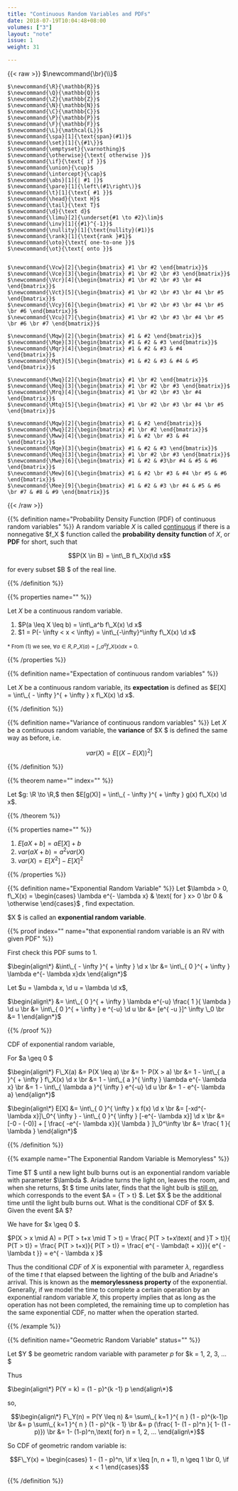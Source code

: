 ```yaml
---
title: "Continuous Random Variables and PDFs"
date: 2018-07-19T10:04:48+08:00
volumes: ["3"]
layout: "note"
issue: 1
weight: 31

---
```


<!--more-->

<div class="latex-macros">
  {{< raw >}}
    $\newcommand{\br}{\\}$

    $\newcommand{\R}{\mathbb{R}}$
    $\newcommand{\Q}{\mathbb{Q}}$
    $\newcommand{\Z}{\mathbb{Z}}$
    $\newcommand{\N}{\mathbb{N}}$
    $\newcommand{\C}{\mathbb{C}}$
    $\newcommand{\P}{\mathbb{P}}$
    $\newcommand{\F}{\mathbb{F}}$
    $\newcommand{\L}{\mathcal{L}}$
    $\newcommand{\spa}[1]{\text{span}(#1)}$
    $\newcommand{\set}[1]{\{#1\}}$
    $\newcommand{\emptyset}{\varnothing}$
    $\newcommand{\otherwise}{\text{ otherwise }}$
    $\newcommand{\if}{\text{ if }}$
    $\newcommand{\union}{\cup}$
    $\newcommand{\intercept}{\cap}$
    $\newcommand{\abs}[1]{| #1 |}$
    $\newcommand{\pare}[1]{\left\(#1\right\)}$
    $\newcommand{\t}[1]{\text{ #1 }}$
    $\newcommand{\head}{\text H}$
    $\newcommand{\tail}{\text T}$
    $\newcommand{\d}{\text d}$
    $\newcommand{\limu}[2]{\underset{#1 \to #2}\lim}$
    $\newcommand{\inv}[1]{{#1}^{-1}}$
    $\newcommand{\nullity}[1]{\text{nullity}(#1)}$
    $\newcommand{\rank}[1]{\text{rank }#1}$
    $\newcommand{\oto}{\text{ one-to-one }}$
    $\newcommand{\ot}{\text{ onto }}$


    $\newcommand{\Vcw}[2]{\begin{bmatrix} #1 \br #2 \end{bmatrix}}$
    $\newcommand{\Vce}[3]{\begin{bmatrix} #1 \br #2 \br #3 \end{bmatrix}}$
    $\newcommand{\Vcr}[4]{\begin{bmatrix} #1 \br #2 \br #3 \br #4 \end{bmatrix}}$
    $\newcommand{\Vct}[5]{\begin{bmatrix} #1 \br #2 \br #3 \br #4 \br #5 \end{bmatrix}}$
    $\newcommand{\Vcy}[6]{\begin{bmatrix} #1 \br #2 \br #3 \br #4 \br #5 \br #6 \end{bmatrix}}$
    $\newcommand{\Vcu}[7]{\begin{bmatrix} #1 \br #2 \br #3 \br #4 \br #5 \br #6 \br #7 \end{bmatrix}}$

    $\newcommand{\Mqw}[2]{\begin{bmatrix} #1 & #2 \end{bmatrix}}$
    $\newcommand{\Mqe}[3]{\begin{bmatrix} #1 & #2 & #3 \end{bmatrix}}$
    $\newcommand{\Mqr}[4]{\begin{bmatrix} #1 & #2 & #3 & #4 \end{bmatrix}}$
    $\newcommand{\Mqt}[5]{\begin{bmatrix} #1 & #2 & #3 & #4 & #5 \end{bmatrix}}$

    $\newcommand{\Mwq}[2]{\begin{bmatrix} #1 \br #2 \end{bmatrix}}$
    $\newcommand{\Meq}[3]{\begin{bmatrix} #1 \br #2 \br #3 \end{bmatrix}}$
    $\newcommand{\Mrq}[4]{\begin{bmatrix} #1 \br #2 \br #3 \br #4 \end{bmatrix}}$
    $\newcommand{\Mtq}[5]{\begin{bmatrix} #1 \br #2 \br #3 \br #4 \br #5 \end{bmatrix}}$

    $\newcommand{\Mqw}[2]{\begin{bmatrix} #1 & #2 \end{bmatrix}}$
    $\newcommand{\Mwq}[2]{\begin{bmatrix} #1 \br #2 \end{bmatrix}}$
    $\newcommand{\Mww}[4]{\begin{bmatrix} #1 & #2 \br #3 & #4 \end{bmatrix}}$
    $\newcommand{\Mqe}[3]{\begin{bmatrix} #1 & #2 & #3 \end{bmatrix}}$
    $\newcommand{\Meq}[3]{\begin{bmatrix} #1 \br #2 \br #3 \end{bmatrix}}$
    $\newcommand{\Mwe}[6]{\begin{bmatrix} #1 & #2 & #3\br #4 & #5 & #6 \end{bmatrix}}$
    $\newcommand{\Mew}[6]{\begin{bmatrix} #1 & #2 \br #3 & #4 \br #5 & #6 \end{bmatrix}}$
    $\newcommand{\Mee}[9]{\begin{bmatrix} #1 & #2 & #3 \br #4 & #5 & #6 \br #7 & #8 & #9 \end{bmatrix}}$
  {{< /raw >}}
</div>

{{% definition name="Probability Density Function (PDF) of continuous random variables" %}}
A random variable $X$ is called <u>continuous</u> if there is a nonnegative $f\_X $ function called the **probability density function** of $X$, or **PDF** for short, such that

$$P(X \in B) = \int\_B f\_X(x)\d x$$

for every subset $B $ of the real line.

{{% /definition %}}

{{% properties name="" %}}

Let $X$ be a continuous random variable.

1. $P(a \leq X \leq b) = \int\_a^b f\_X(x) \d x$
2. $1 = P(- \infty < x < \infty) = \int\_{-\infty}^\infty f\_X(x) \d x$

<small>\* From $(1)$ we see, $\forall a \in R, P\_X(a) = \int\_a^af\_X(x)dx = 0$.</small>

{{% /properties %}}

{{% definition name="Expectation of continuous random variables" %}}

Let $X$ be a continuous random variable, its **expectation** is defined as $E[X] = \int\_{ - \infty }^{ + \infty } x f\_X(x) \d x$.

{{% /definition %}}

{{% definition name="Variance of continuous random variables" %}}
Let $X$ be a continuous random variable, the **variance** of $X $ is defined the same way as before, i.e.

$$var(X) = E[(X - E(X))^2]$$

{{% /definition %}}

{{% theorem name="" index="" %}}

Let $g: \R \to \R,$ then $E[g(X)] = \int\_{ - \infty }^{ + \infty } g(x) f\_X(x) \d x$.

{{% /theorem %}}

{{% properties name="" %}}

1. $E[aX+b] = a E[X] + b$
2. $var(aX+b) = a^2 var(X)$
3. $var(X) = E[X^2] - E[X]^2$

{{% /properties %}}

{{% definition name="Exponential Random Variable" %}}
Let $\lambda > 0, f\_X(x) = \begin{cases}
  \lambda e^{- \lambda x} & \text{ for } x> 0 \br
  0 & \otherwise
\end{cases}$ , find expectation.

$X $ is called an **exponential random variable**.


{{% proof index="" name="that exponential random variable is an RV with given PDF" %}}

First check this PDF sums to 1.

$\begin{align\*}
&\int\_{ - \infty }^{ + \infty } \d x \br
&= \int\_{ 0 }^{ + \infty } \lambda e^{- \lambda x}dx
\end{align*}$

Let $u = \lambda x, \d u = \lambda \d x$,

$\begin{align\*}
&= \int\_{ 0 }^{ + \infty } \lambda e^{-u} \frac{ 1 }{ \lambda } \d u \br
&= \int\_{ 0 }^{ + \infty }  e ^{-u} \d u \br
&= [e^{ -u }]^ \infty \_0 \br
&= 1
\end{align*}$

{{% /proof %}}

CDF of exponential random variable,

For $a \geq 0 $

$\begin{align\*}
F\_X(a) &= P(X \leq a) \br
&= 1- P(X > a) \br
&= 1 - \int\_{ a }^{ + \infty }  f\_X(x) \d x \br
&= 1 - \int\_{ a }^{ \infty } \lambda e^{- \lambda x} \br
&= 1 - \int\_{ \lambda a }^{ \infty } e^{-u} \d u \br
&= 1 - e^{- \lambda a}
\end{align*}$

$\begin{align\*}
E[X] &= \int\_{ 0 }^{ \infty } x f(x) \d x \br
&= [-xd^{- \lambda x}]\_0^{ \infty } - \int\_{ 0 }^{ \infty } [-e^{- \lambda x}] \d x \br
&= [-0 - (-0)] + [ \frac{ -e^{- \lambda x}}{ \lambda } ]\_0^\infty \br
&= \frac{ 1 }{ \lambda }
\end{align*}$


{{% /definition %}}

{{% example name="The Exponential Random Variable is Memoryless" %}}

Time $T $ until a new light bulb burns out is an exponential random variable with parameter $\lambda $. Ariadne turns the light on, leaves the room, and when she returns, $t $ time units later, finds that the light bulb is <u>still on</u>, which corresponds to the event $A = {T > t} $. Let $X $ be the additional time until the light bulb burns out. What is the conditional CDF of $X $. Given the event $A $?

We have for $x \geq 0 $.

$P(X > x \mid A) = P(T > t+x \mid T > t) = \frac{ P(T > t+x\text{ and }T > t)}{ P(T > t)} = \frac{ P(T > t+x)}{ P(T > t)}  = \frac{ e^{ - \lambda(t + x)}}{ e^{ - \lambda t }} = e^{ - \lambda x }$

Thus the conditional $CDF$ of $X$ is exponential with parameter $\lambda$, regardless of the time $t$ that elapsed between the lighting of the bulb and Ariadne's arrival. This is known as the **memorylessness property** of the exponential. Generally, if we model the time to complete a certain operation by an exponential random variable $X$, this property implies that as long as the operation has not been completed, the remaining time up to completion has the same exponential CDF, no matter when the operation started.

{{% /example %}}


{{% definition name="Geometric Random Variable" status="" %}}

Let $Y $ be geometric random variable with parameter $p$ for $k = 1, 2, 3, ... $

Thus

$\begin{align\*}
P(Y = k) = (1 - p)^{k -1} p
\end{align\*}$

so,

$$\begin{align\*}
F\_Y(n) = P(Y \leq n) &= \sum\_{ k=1 }^{ n } (1 - p)^{k-1}p \br
&= p \sum\_{ k=1 }^{ n } (1 - p)^{k - 1} \br
&= p (\frac{ 1- (1 - p)^n }{ 1- (1 - p)}) \br
&= 1- (1-p)^n,\text{ for} n = 1, 2, ...
\end{align\*}$$

So CDF of geometric random variable is:


$$F\_Y(x) = \begin{cases}
1 - (1 - p)^n, \if x \leq [n, n + 1), n \geq 1 \br
0, \if x < 1
\end{cases}$$





{{% /definition %}}

